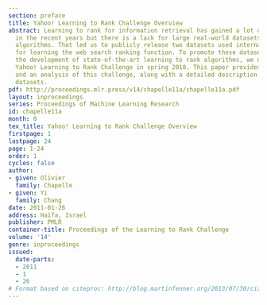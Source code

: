 ```yaml
---
section: preface
title: Yahoo! Learning to Rank Challenge Overview
abstract: Learning to rank for information retrieval has gained a lot of interest
  in the recent years but there is a lack for large real-world datasets to benchmark
  algorithms. That led us to publicly release two datasets used internally at Yahoo!
  for learning the web search ranking function. To promote these datasets and foster
  the development of state-of-the-art learning to rank algorithms, we organized the
  Yahoo! Learning to Rank Challenge in spring 2010. This paper provides an overview
  and an analysis of this challenge, along with a detailed description of the released
  datasets.
pdf: http://proceedings.mlr.press/v14/chapelle11a/chapelle11a.pdf
layout: inproceedings
series: Proceedings of Machine Learning Research
id: chapelle11a
month: 0
tex_title: Yahoo! Learning to Rank Challenge Overview
firstpage: 1
lastpage: 24
page: 1-24
order: 1
cycles: false
author:
- given: Olivier
  family: Chapelle
- given: Yi
  family: Chang
date: 2011-01-26
address: Haifa, Israel
publisher: PMLR
container-title: Proceedings of the Learning to Rank Challenge
volume: '14'
genre: inproceedings
issued:
  date-parts:
  - 2011
  - 1
  - 26
# Format based on citeproc: http://blog.martinfenner.org/2013/07/30/citeproc-yaml-for-bibliographies/
---
```

